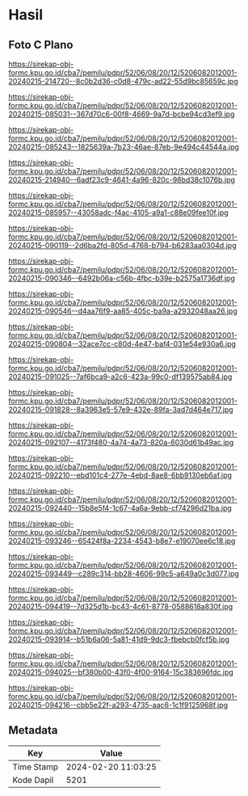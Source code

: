 # Hasil

## Foto C Plano

https://sirekap-obj-formc.kpu.go.id/cba7/pemilu/pdpr/52/06/08/20/12/5206082012001-20240215-214720--8c0b2d36-c0d8-479c-ad22-55d9bc85659c.jpg

https://sirekap-obj-formc.kpu.go.id/cba7/pemilu/pdpr/52/06/08/20/12/5206082012001-20240215-085031--367d70c6-00f8-4669-9a7d-bcbe94cd3ef9.jpg

https://sirekap-obj-formc.kpu.go.id/cba7/pemilu/pdpr/52/06/08/20/12/5206082012001-20240215-085243--1825639a-7b23-46ae-87eb-9e494c44544a.jpg

https://sirekap-obj-formc.kpu.go.id/cba7/pemilu/pdpr/52/06/08/20/12/5206082012001-20240215-214940--6adf23c9-4641-4a96-820c-98bd38c1076b.jpg

https://sirekap-obj-formc.kpu.go.id/cba7/pemilu/pdpr/52/06/08/20/12/5206082012001-20240215-085957--43058adc-f4ac-4105-a9a1-c88e09fee10f.jpg

https://sirekap-obj-formc.kpu.go.id/cba7/pemilu/pdpr/52/06/08/20/12/5206082012001-20240215-090119--2d6ba2fd-805d-4768-b794-b6283aa0304d.jpg

https://sirekap-obj-formc.kpu.go.id/cba7/pemilu/pdpr/52/06/08/20/12/5206082012001-20240215-090346--6492b06a-c56b-4fbc-b39e-b2575a1736df.jpg

https://sirekap-obj-formc.kpu.go.id/cba7/pemilu/pdpr/52/06/08/20/12/5206082012001-20240215-090546--d4aa76f9-aa85-405c-ba9a-a2932048aa26.jpg

https://sirekap-obj-formc.kpu.go.id/cba7/pemilu/pdpr/52/06/08/20/12/5206082012001-20240215-090804--32ace7cc-c80d-4e47-baf4-031e54e930a6.jpg

https://sirekap-obj-formc.kpu.go.id/cba7/pemilu/pdpr/52/06/08/20/12/5206082012001-20240215-091025--7af6bca9-a2c6-423a-99c0-df139575ab84.jpg

https://sirekap-obj-formc.kpu.go.id/cba7/pemilu/pdpr/52/06/08/20/12/5206082012001-20240215-091828--8a3963e5-57e9-432e-89fa-3ad7d464e717.jpg

https://sirekap-obj-formc.kpu.go.id/cba7/pemilu/pdpr/52/06/08/20/12/5206082012001-20240215-092107--4173f480-4a74-4a73-820a-6030d61b49ac.jpg

https://sirekap-obj-formc.kpu.go.id/cba7/pemilu/pdpr/52/06/08/20/12/5206082012001-20240215-092210--ebd101c4-277e-4ebd-8ae8-6bb9130eb6af.jpg

https://sirekap-obj-formc.kpu.go.id/cba7/pemilu/pdpr/52/06/08/20/12/5206082012001-20240215-092440--15b8e5f4-1c67-4a6a-9ebb-cf74296d21ba.jpg

https://sirekap-obj-formc.kpu.go.id/cba7/pemilu/pdpr/52/06/08/20/12/5206082012001-20240215-093246--65424f8a-2234-4543-b8e7-e19070ee6c18.jpg

https://sirekap-obj-formc.kpu.go.id/cba7/pemilu/pdpr/52/06/08/20/12/5206082012001-20240215-093449--c289c314-bb28-4606-99c5-a649a0c3d077.jpg

https://sirekap-obj-formc.kpu.go.id/cba7/pemilu/pdpr/52/06/08/20/12/5206082012001-20240215-094419--7d325d1b-bc43-4c61-8778-0588618a830f.jpg

https://sirekap-obj-formc.kpu.go.id/cba7/pemilu/pdpr/52/06/08/20/12/5206082012001-20240215-093914--b51b6a06-5a81-41d9-9dc3-fbebcb0fcf5b.jpg

https://sirekap-obj-formc.kpu.go.id/cba7/pemilu/pdpr/52/06/08/20/12/5206082012001-20240215-094025--bf380b00-43f0-4f00-9164-15c383696fdc.jpg

https://sirekap-obj-formc.kpu.go.id/cba7/pemilu/pdpr/52/06/08/20/12/5206082012001-20240215-094216--cbb5e22f-a293-4735-aac6-1c1f9125968f.jpg


## Metadata

| Key        | Value               |
| ---------- | ------------------- |
| Time Stamp | 2024-02-20 11:03:25 |
| Kode Dapil | 5201                |



